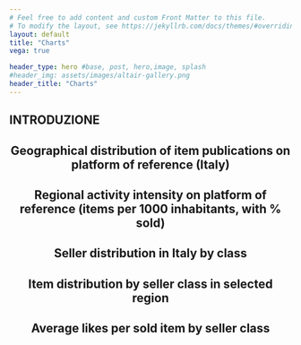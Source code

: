 ```yaml
---
# Feel free to add content and custom Front Matter to this file.
# To modify the layout, see https://jekyllrb.com/docs/themes/#overriding-theme-defaults
layout: default
title: "Charts"
vega: true

header_type: hero #base, post, hero,image, splash
#header_img: assets/images/altair-gallery.png
header_title: "Charts"
---
```

## INTRODUZIONE

<h2 style="width: 100%; text-align: center">
  Geographical distribution of item publications on platform of reference (Italy)
</h2>
<div style="width: 100%">
<vegachart schema-url="{{site.baseurl}}/assets/charts/1_map_ita.json" style="width: 100%; height: 100%"></vegachart>
</div>

<h2 style="width: 100%; text-align: center">
  Regional activity intensity on platform of reference (items per 1000 inhabitants, with % sold)
</h2>
<div style="width: 100%">
<vegachart schema-url="{{site.baseurl}}/assets/charts/2_region_activity.json" style="width: 100%; height: 100%"></vegachart>
</div>

<h2 style="width: 100%; text-align: center">
  Seller distribution in Italy by class
</h2>
<div style="width: 100%">
<vegachart schema-url="{{site.baseurl}}/assets/charts/3_seller_classes.json" style="width: 100%; height: 100%"></vegachart>
</div>

<div class="full-width-wrapper">
    <h2 style="width: 100%; text-align: center">
      Item distribution by seller class in selected region
    </h2>
</div>

<div style="width: 100%">
<vegachart schema-url="{{site.baseurl}}/assets/charts/4_smart_chart.json" style="width: 100%; height: 100%"></vegachart>
</div>

<h2 style="width: 100%; text-align: center">
  Average likes per sold item by seller class
</h2>
<div style="width: 100%">
<vegachart schema-url="{{site.baseurl}}/assets/charts/5_likes_chart.json" style="width: 100%; height: 100%"></vegachart>
</div>



